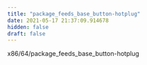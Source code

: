 ```yaml
---
title: "package_feeds_base_button-hotplug"
date: 2021-05-17 21:37:09.914678
hidden: false
draft: false
---
```


x86/64/package_feeds_base_button-hotplug

